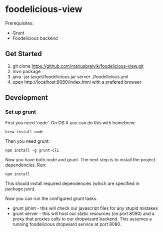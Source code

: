 # foodelicious-view


Prerequisites:
- Grunt
- Foodelicious backend

## Get Started

1. git clone https://github.com/mariusbreivik/foodelicious-view.git
2. mvn package
3. java -jar target/foodelicious.jar server ./foodelicious.yml
4. open http://localhost:8080/index.html  with a prefered browser


## Development

### Set up grunt
First you need 'node'. On OS X you can do this with homebrew:

    brew install node

Then you need grunt:

    npm install -g grunt-cli

Now you have both node and grunt. The next step is to install the project dependencies. Run:

    npm install

This should install required dependencies (which are specified in package.json).

Now you can run the configured grunt tasks.

* grunt jshint - this will check our javascript files for any stupid mistakes
* grunt server - this will host our static resources (on port 8090) and a proxy that proxies calls to our dropwizard backend. This assumes a running foodelicious dropwiard service at port 8080.
